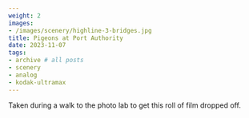 ```yaml
---
weight: 2
images:
- /images/scenery/highline-3-bridges.jpg
title: Pigeons at Port Authority
date: 2023-11-07
tags:
- archive # all posts
- scenery
- analog
- kodak-ultramax
---
```


Taken during a walk to the photo lab to get this roll of film dropped off.
